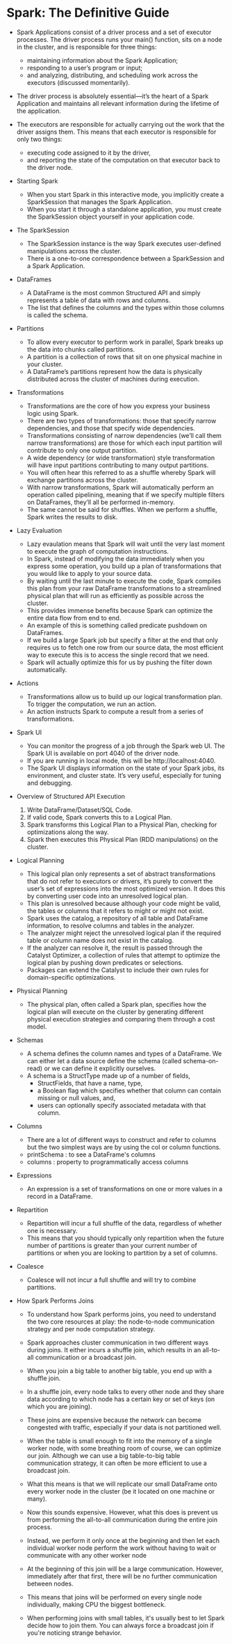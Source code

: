 # Spark: The Definitive Guide

- Spark Applications consist of a driver process and a set of executor processes. The driver process runs your main() function, sits on a node in the cluster, and is responsible for three things:
    - maintaining information about the Spark Application; 
    - responding to a user’s program or input;
    - and analyzing, distributing, and scheduling work across the executors (discussed momentarily).

- The driver process is absolutely essential—it’s the heart of a Spark Application and maintains all relevant information during the lifetime of the application.

- The executors are responsible for actually carrying out the work that the driver assigns them. This means that each executor is responsible for only two things: 
    - executing code assigned to it by the driver, 
    - and reporting the state of the computation on that executor back to the driver node.

- Starting Spark
    - When you start Spark in this interactive mode, you implicitly create a SparkSession that manages the Spark Application. 
    - When you start it through a standalone application, you must create the SparkSession object yourself in your application code.

- The SparkSession
    - The SparkSession instance is the way Spark executes user-defined manipulations across the cluster. 
    - There is a one-to-one correspondence between a SparkSession and a Spark Application.

- DataFrames
    - A DataFrame is the most common Structured API and simply represents a table of data with rows and columns. 
    - The list that defines the columns and the types within those columns is called the schema. 

- Partitions
    - To allow every executor to perform work in parallel, Spark breaks up the data into chunks called partitions. 
    - A partition is a collection of rows that sit on one physical machine in your cluster. 
    - A DataFrame’s partitions represent how the data is physically distributed across the cluster of machines during execution.

- Transformations
    - Transformations are the core of how you express your business logic using Spark. 
    - There are two types of transformations: those that specify narrow dependencies, and those that specify wide dependencies.
    - Transformations consisting of narrow dependencies (we’ll call them narrow transformations) are those for which each input partition will contribute to only one output partition.
    - A wide dependency (or wide transformation) style transformation will have input partitions contributing to many output partitions. 
    - You will often hear this referred to as a shuffle whereby Spark will exchange partitions across the cluster. 
    - With narrow transformations, Spark will automatically perform an operation called pipelining, meaning that if we specify multiple filters on DataFrames, they’ll all be performed in-memory. 
    - The same cannot be said for shuffles. When we perform a shuffle, Spark writes the results to disk.

- Lazy Evaluation
    - Lazy evaulation means that Spark will wait until the very last moment to execute the graph of computation instructions. 
    - In Spark, instead of modifying the data immediately when you express some operation, you build up a plan of transformations that you would like to apply to your source data. 
    - By waiting until the last minute to execute the code, Spark compiles this plan from your raw DataFrame transformations to a streamlined physical plan that will run as efficiently as possible across the cluster. 
    - This provides immense benefits because Spark can optimize the entire data flow from end to end. 
    - An example of this is something called predicate pushdown on DataFrames. 
    - If we build a large Spark job but specify a filter at the end that only requires us to fetch one row from our source data, the most efficient way to execute this is to access the single record that we need. 
    - Spark will actually optimize this for us by pushing the filter down automatically.

- Actions
    - Transformations allow us to build up our logical transformation plan. To trigger the computation, we run an action. 
    - An action instructs Spark to compute a result from a series of transformations.

- Spark UI
    - You can monitor the progress of a job through the Spark web UI. The Spark UI is available on port 4040 of the driver node. 
    - If you are running in local mode, this will be http://localhost:4040.
    - The Spark UI displays information on the state of your Spark jobs, its environment, and cluster state. It’s very useful, especially for tuning and debugging.

- Overview of Structured API Execution
    1. Write DataFrame/Dataset/SQL Code.
    2. If valid code, Spark converts this to a Logical Plan.
    3. Spark transforms this Logical Plan to a Physical Plan, checking for optimizations along the way.
    4. Spark then executes this Physical Plan (RDD manipulations) on the cluster.

- Logical Planning
    - This logical plan only represents a set of abstract transformations that do not refer to executors or drivers, it’s purely to convert the user’s set of expressions into the most optimized version. It does this by converting user code into an unresolved logical plan. 
    - This plan is unresolved because although your code might be valid, the tables or columns that it refers to might or might not exist. 
    - Spark uses the catalog, a repository of all table and DataFrame information, to resolve columns and tables in the analyzer. 
    - The analyzer might reject the unresolved logical plan if the required table or column name does not exist in the catalog. 
    - If the analyzer can resolve it, the result is passed through the Catalyst Optimizer, a collection of rules that attempt to optimize the logical plan by pushing down predicates or selections. 
    - Packages can extend the Catalyst to include their own rules for domain-specific optimizations.

- Physical Planning
    - The physical plan, often called a Spark plan, specifies how the logical plan will execute on the cluster by generating different physical execution strategies and comparing them through a cost model.

- Schemas
    - A schema defines the column names and types of a DataFrame. We can either let a data source define the schema (called schema-on-read) or we can define it explicitly ourselves.
    - A schema is a StructType made up of a number of fields,
        - StructFields, that have a name, type, 
        - a Boolean flag which specifies whether that column can contain missing or null values, and, 
        - users can optionally specify associated metadata with that column.

- Columns
    - There are a lot of different ways to construct and refer to columns but the two simplest ways are by using the col or column functions.
    - printSchema : to see a DataFrame's columns
    - columns : property to programmatically access columns

- Expressions
    - An expression is a set of transformations on one or more values in a record in a DataFrame.

- Repartition
    - Repartition will incur a full shuffle of the data, regardless of whether one is necessary. 
    - This means that you should typically only repartition when the future number of partitions is greater than your current number of partitions or when you are looking to partition by a set of columns.

- Coalesce
    - Coalesce will not incur a full shuffle and will try to combine partitions.

- How Spark Performs Joins 
    - To understand how Spark performs joins, you need to understand the two core resources at play: the node-to-node communication strategy and per node computation strategy.
    - Spark approaches cluster communication in two different ways during joins. It either incurs a shuffle join, which results in an all-to-all communication or a broadcast join.

    - When you join a big table to another big table, you end up with a shuffle join.
    - In a shuffle join, every node talks to every other node and they share data according to which node has a certain key or set of keys (on which you are joining). 
    - These joins are expensive because the network can become congested with traffic, especially if your data is not partitioned well.

    - When the table is small enough to fit into the memory of a single worker node, with some breathing room of course, we can optimize our join. Although we can use a big table-to-big table communication strategy, it can often be more efficient to use a broadcast join. 
    - What this means is that we will replicate our small DataFrame onto every worker node in the cluster (be it located on one machine or many). 
    - Now this sounds expensive. However, what this does is prevent us from performing the all-to-all communication during the entire join process. 
    - Instead, we perform it only once at the beginning and then let each individual worker node perform the work without having to wait or communicate with any other worker node
    - At the beginning of this join will be a large communication. However, immediately after that first, there will be no further communication between nodes.
    - This means that joins will be performed on every single node individually, making CPU the biggest bottleneck. 

    - When performing joins with small tables, it's usually best to let Spark decide how to join them. You can always force a broadcast join if you're noticing strange behavior.